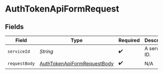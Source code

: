 # AuthTokenApiFormRequest


## Fields

| Field                                                                                 | Type                                                                                  | Required                                                                              | Description                                                                           |
| ------------------------------------------------------------------------------------- | ------------------------------------------------------------------------------------- | ------------------------------------------------------------------------------------- | ------------------------------------------------------------------------------------- |
| `serviceId`                                                                           | *String*                                                                              | :heavy_check_mark:                                                                    | A service ID.                                                                         |
| `requestBody`                                                                         | [AuthTokenApiFormRequestBody](../../models/operations/AuthTokenApiFormRequestBody.md) | :heavy_check_mark:                                                                    | N/A                                                                                   |